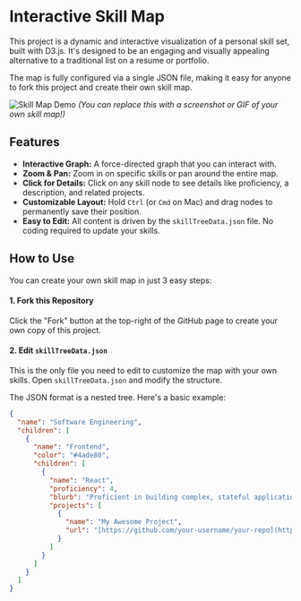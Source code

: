# Interactive Skill Map

This project is a dynamic and interactive visualization of a personal skill set, built with D3.js. It's designed to be an engaging and visually appealing alternative to a traditional list on a resume or portfolio.

The map is fully configured via a single JSON file, making it easy for anyone to fork this project and create their own skill map.

![Skill Map Demo](https://i.imgur.com/uR13V8G.gif)
*(You can replace this with a screenshot or GIF of your own skill map!)*

## Features

- **Interactive Graph:** A force-directed graph that you can interact with.
- **Zoom & Pan:** Zoom in on specific skills or pan around the entire map.
- **Click for Details:** Click on any skill node to see details like proficiency, a description, and related projects.
- **Customizable Layout:** Hold `Ctrl` (or `Cmd` on Mac) and drag nodes to permanently save their position.
- **Easy to Edit:** All content is driven by the `skillTreeData.json` file. No coding required to update your skills.

## How to Use

You can create your own skill map in just 3 easy steps:

#### 1. Fork this Repository

Click the "Fork" button at the top-right of the GitHub page to create your own copy of this project.

#### 2. Edit `skillTreeData.json`

This is the only file you need to edit to customize the map with your own skills. Open `skillTreeData.json` and modify the structure.

The JSON format is a nested tree. Here's a basic example:

```json
{
  "name": "Software Engineering",
  "children": [
    {
      "name": "Frontend",
      "color": "#4ade80",
      "children": [
        {
          "name": "React",
          "proficiency": 4,
          "blurb": "Proficient in building complex, stateful applications using modern React features.",
          "projects": [
            {
              "name": "My Awesome Project",
              "url": "[https://github.com/your-username/your-repo](https://github.com/your-username/your-repo)"
            }
          ]
        }
      ]
    }
  ]
}